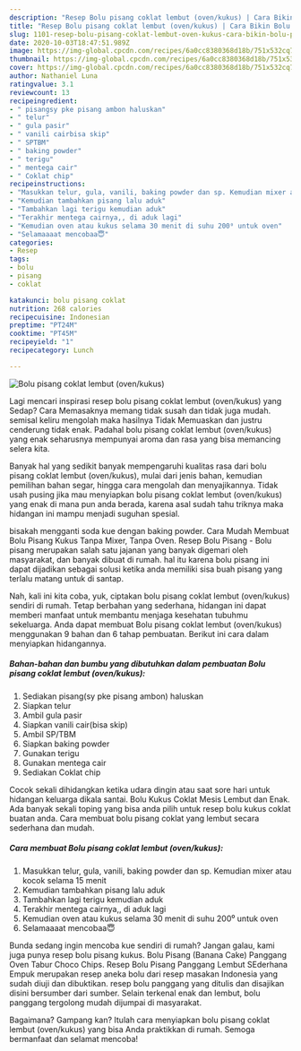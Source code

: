 ```yaml
---
description: "Resep Bolu pisang coklat lembut (oven/kukus) | Cara Bikin Bolu pisang coklat lembut (oven/kukus) Yang Bikin Ngiler"
title: "Resep Bolu pisang coklat lembut (oven/kukus) | Cara Bikin Bolu pisang coklat lembut (oven/kukus) Yang Bikin Ngiler"
slug: 1101-resep-bolu-pisang-coklat-lembut-oven-kukus-cara-bikin-bolu-pisang-coklat-lembut-oven-kukus-yang-bikin-ngiler
date: 2020-10-03T18:47:51.989Z
image: https://img-global.cpcdn.com/recipes/6a0cc8380368d18b/751x532cq70/bolu-pisang-coklat-lembut-ovenkukus-foto-resep-utama.jpg
thumbnail: https://img-global.cpcdn.com/recipes/6a0cc8380368d18b/751x532cq70/bolu-pisang-coklat-lembut-ovenkukus-foto-resep-utama.jpg
cover: https://img-global.cpcdn.com/recipes/6a0cc8380368d18b/751x532cq70/bolu-pisang-coklat-lembut-ovenkukus-foto-resep-utama.jpg
author: Nathaniel Luna
ratingvalue: 3.1
reviewcount: 13
recipeingredient:
- " pisangsy pke pisang ambon haluskan"
- " telur"
- " gula pasir"
- " vanili cairbisa skip"
- " SPTBM"
- " baking powder"
- " terigu"
- " mentega cair"
- " Coklat chip"
recipeinstructions:
- "Masukkan telur, gula, vanili, baking powder dan sp. Kemudian mixer atau kocok selama 15 menit"
- "Kemudian tambahkan pisang lalu aduk"
- "Tambahkan lagi terigu kemudian aduk"
- "Terakhir mentega cairnya,, di aduk lagi"
- "Kemudian oven atau kukus selama 30 menit di suhu 200⁰ untuk oven"
- "Selamaaaat mencobaa😇"
categories:
- Resep
tags:
- bolu
- pisang
- coklat

katakunci: bolu pisang coklat 
nutrition: 268 calories
recipecuisine: Indonesian
preptime: "PT24M"
cooktime: "PT45M"
recipeyield: "1"
recipecategory: Lunch

---
```



![Bolu pisang coklat lembut (oven/kukus)](https://img-global.cpcdn.com/recipes/6a0cc8380368d18b/751x532cq70/bolu-pisang-coklat-lembut-ovenkukus-foto-resep-utama.jpg)

Lagi mencari inspirasi resep bolu pisang coklat lembut (oven/kukus) yang Sedap? Cara Memasaknya memang tidak susah dan tidak juga mudah. semisal keliru mengolah maka hasilnya Tidak Memuaskan dan justru cenderung tidak enak. Padahal bolu pisang coklat lembut (oven/kukus) yang enak seharusnya mempunyai aroma dan rasa yang bisa memancing selera kita.

Banyak hal yang sedikit banyak mempengaruhi kualitas rasa dari bolu pisang coklat lembut (oven/kukus), mulai dari jenis bahan, kemudian pemilihan bahan segar, hingga cara mengolah dan menyajikannya. Tidak usah pusing jika mau menyiapkan bolu pisang coklat lembut (oven/kukus) yang enak di mana pun anda berada, karena asal sudah tahu triknya maka hidangan ini mampu menjadi suguhan spesial.

bisakah mengganti soda kue dengan baking powder. Cara Mudah Membuat Bolu Pisang Kukus Tanpa Mixer, Tanpa Oven. Resep Bolu Pisang - Bolu pisang merupakan salah satu jajanan yang banyak digemari oleh masyarakat, dan banyak dibuat di rumah. hal itu karena bolu pisang ini dapat dijadikan sebagai solusi ketika anda memiliki sisa buah pisang yang terlalu matang untuk di santap.


Nah, kali ini kita coba, yuk, ciptakan bolu pisang coklat lembut (oven/kukus) sendiri di rumah. Tetap berbahan yang sederhana, hidangan ini dapat memberi manfaat untuk membantu menjaga kesehatan tubuhmu sekeluarga. Anda dapat membuat Bolu pisang coklat lembut (oven/kukus) menggunakan 9 bahan dan 6 tahap pembuatan. Berikut ini cara dalam menyiapkan hidangannya.

<!--inarticleads1-->

##### Bahan-bahan dan bumbu yang dibutuhkan dalam pembuatan Bolu pisang coklat lembut (oven/kukus):

1. Sediakan  pisang(sy pke pisang ambon) haluskan
1. Siapkan  telur
1. Ambil  gula pasir
1. Siapkan  vanili cair(bisa skip)
1. Ambil  SP/TBM
1. Siapkan  baking powder
1. Gunakan  terigu
1. Gunakan  mentega cair
1. Sediakan  Coklat chip


Cocok sekali dihidangkan ketika udara dingin atau saat sore hari untuk hidangan keluarga dikala santai. Bolu Kukus Coklat Mesis Lembut dan Enak. Ada banyak sekali toping yang bisa anda pilih untuk resep bolu kukus coklat buatan anda. Cara membuat bolu pisang coklat yang lembut secara sederhana dan mudah. 

<!--inarticleads2-->

##### Cara membuat Bolu pisang coklat lembut (oven/kukus):

1. Masukkan telur, gula, vanili, baking powder dan sp. Kemudian mixer atau kocok selama 15 menit
1. Kemudian tambahkan pisang lalu aduk
1. Tambahkan lagi terigu kemudian aduk
1. Terakhir mentega cairnya,, di aduk lagi
1. Kemudian oven atau kukus selama 30 menit di suhu 200⁰ untuk oven
1. Selamaaaat mencobaa😇


Bunda sedang ingin mencoba kue sendiri di rumah? Jangan galau, kami juga punya resep bolu pisang kukus. Bolu Pisang (Banana Cake) Panggang Oven Tabur Choco Chips. Resep Bolu Pisang Panggang Lembut SEderhana Empuk merupakan resep aneka bolu dari resep masakan Indonesia yang sudah diuji dan dibuktikan. resep bolu panggang yang ditulis dan disajikan disini bersumber dari sumber. Selain terkenal enak dan lembut, bolu panggang tergolong mudah dijumpai di masyarakat. 

Bagaimana? Gampang kan? Itulah cara menyiapkan bolu pisang coklat lembut (oven/kukus) yang bisa Anda praktikkan di rumah. Semoga bermanfaat dan selamat mencoba!
